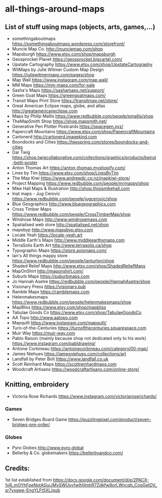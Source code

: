 # all-things-around-maps

## List of stuff using maps (objects, arts, games,...)

* somethingaboutmaps https://somethingaboutmaps.wordpress.com/storefront/
* Muncie Map Co. http://munciemap.com/shop
* Mapsburgh https://www.etsy.com/shop/mapsburgh
* Geosprocket Planet https://geosprocket.bigcartel.com/
* Upstate Cartography https://www.etsy.com/shop/UpstateCartography
* WitMaps by Julie Witmer Custom Map Design https://juliewitmermaps.com/pages/shop
* Map Wall https://www.instagram.com/map.wall/
* MM Maps https://mm-maps.com/for-sale
* Sasha's Maps https://sashamaps.net/support/
* Green Goat Maps https://greengoatmaps.com/
* Transit Maps Print Store https://transitmap.net/store/
* Great American Eclipse maps, globe, and atlas http://greatamericaneclipse.com
* Maps by Philip Mallis https://www.redbubble.com/people/pmallis/shop
* TheMapSmith Shop https://shop.mapsmith.net/
* Generative Pen Plotter Postcards https://spacegen.xyz/
* Papercraft Mountains https://www.etsy.com/shop/PapercraftMountains
* Cartonerd http://cartonerd.imagekind.com
* Boondocks and Cities https://teespring.com/stores/boondocks-and-cities
* Dar Twig https://shop.twigcollaborative.com/collections/graphics/products/beirut-beiti-poster
* Anton Thomas Art https://anton-thomas.myshopify.com/
* Lines by Tim https://www.etsy.com/shop/LinesByTim
* The Map Kiwi https://www.andrewdc.co.nz/mapkiwi-store/
* Project Mapping https://www.redbubble.com/people/mrmappy/shop
* Mike Hall Maps & Illustration http://shop.thisismikehall.com
* Inat maps - Jug Cerovic https://www.redbubble.com/people/jugcerovic/shop
* Blue Geographics http://www.bluegeographics.com
* Cross Timber Maps https://www.redbubble.com/people/CrossTimberMap/shop
* Windrose Maps http://www.windrosemaps.com
* Spatialised web store http://spatialised.net/shop
* mapsbyp http://www.mapsbyp.etsy.com
* Locale Yeah https://locale-yeah.art
* Middle Earth's Maps http://www.middleearthsmaps.com
* TerraSolis Earth Art http://www.terrasolis.ca/shop
* Typographic Maps https://store.axismaps.com/
* Ian's All things mappy store https://www.redbubble.com/people/ianturton/shop
* Shaded Relief Maps http://www.etsy.com/shop/ShadedReliefMaps
* MapOnShirt http://maponshirt.com/
* Suburb Maps https://suburbmaps.com
* Jo Hannah Asetre https://redbubble.com/people/HannahAsetre/shop
* Visionary Press https://visionary.pub
* Ramble Maps https://ramblemaps.com
* Helenmakesmaps https://www.redbubble.com/people/helenmakesmaps/shop
* MapBliss https://www.etsy.com/shop/mapbliss
* Tabulae Goods Co https://www.etsy.com/shop/TabulaeGoodsCo
* AA Topo http://www.aatopo.com
* Mapquilt https://www.instagram.com/mapquilt/
* Turn-of-the-Centuries https://turnofthecenturies.squarespace.com
* Muir Way https://muir-way.com
* Pablo Raison (mainly because shop not dedicated only to his work) https://www.instagram.com/pabldrawing/
* Antoine Corbineau https://antoinecorbineau.com/category/00-map/
* James Niehues https://jamesniehues.com/collections/art
* Landfall by Peter Bolt https://www.landfall.co.uk
* Scott Reinhard Maps https://scottreinhardmaps.com
* Woodcraft Artisans https://woodcraftartisans.com/online-store/

## Knitting, embroidery

* Victoria Rose Richards https://www.instagram.com/victoriaroserichards/

### Games

* Seven Bridges Board Game https://puzzlingpixel.com/product/seven-bridges-pre-order/

### Globes

* Pyro Globes http://www.pyro.global
* Bellerby & Co. globemakers https://bellerbyandco.com/

## Credits:

1st list established from https://docs.google.com/document/d/e/2PACX-1vR_mOYhFpeNotAGuiJMvSWUsyfwlhIjlmhR7Zdkfw9orLWncqh_CogGetDV_sr7vxgwe-EngYLFt5XL/pub

